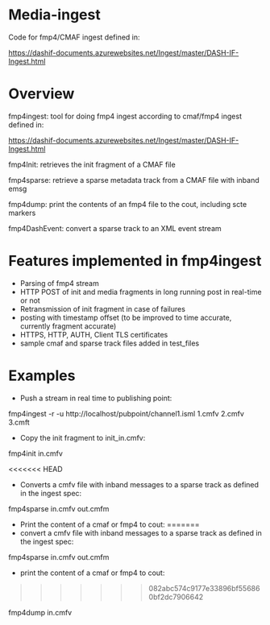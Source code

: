 # Media-ingest

Code for fmp4/CMAF ingest defined in:

https://dashif-documents.azurewebsites.net/Ingest/master/DASH-IF-Ingest.html

# Overview 

fmp4ingest: tool for doing fmp4 ingest according to cmaf/fmp4 ingest defined in: 

https://dashif-documents.azurewebsites.net/Ingest/master/DASH-IF-Ingest.html

fmp4Init: retrieves the init fragment of a CMAF file 

fmp4sparse: retrieve a sparse metadata track from a CMAF file with inband emsg

fmp4dump: print the contents of an fmp4 file to the cout, including scte markers 

fmp4DashEvent: convert a sparse track to an XML event stream


# Features implemented in fmp4ingest

- Parsing of fmp4 stream
- HTTP POST of init and media fragments in long running post in real-time or not
- Retransmission of init fragment in case of failures
- posting with timestamp offset (to be improved to time accurate, currently fragment accurate)
- HTTPS, HTTP, AUTH, Client TLS certificates
- sample cmaf and sparse track files added in test_files

# Examples 

- Push a stream in real time to publishing point: 

fmp4ingest -r -u http://localhost/pubpoint/channel1.isml 1.cmfv 2.cmfv 3.cmft 

- Copy the init fragment to init_in.cmfv:

fmp4init in.cmfv  

<<<<<<< HEAD
- Converts a cmfv file with inband messages to a sparse track as defined in the ingest spec:

fmp4sparse in.cmfv out.cmfm  

- Print the content of a cmaf or fmp4 to cout:
=======
- convert a cmfv file with inband messages to a sparse track as defined in the ingest spec:

fmp4sparse in.cmfv out.cmfm  

- print the content of a cmaf or fmp4 to cout:
>>>>>>> 082abc574c9177e33896bf556860bf2dc7906642

fmp4dump in.cmfv  




